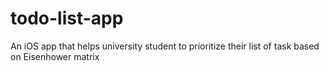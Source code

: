 # todo-list-app
An iOS app that helps university student to prioritize their list of task based on Eisenhower matrix
